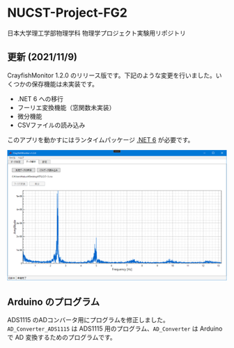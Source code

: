 # NUCST-Project-FG2
日本大学理工学部物理学科 物理学プロジェクト実験用リポジトリ
## 更新 (2021/11/9)

CrayfishMonitor 1.2.0 のリリース版です。下記のような変更を行いました。いくつかの保存機能は未実装です。 

 - .NET 6 への移行
 - フーリエ変換機能（窓関数未実装）
 - 微分機能
 - CSVファイルの読み込み

このアプリを動かすにはランタイムパッケージ [.NET 6](https://dotnet.microsoft.com/download/dotnet/6.0) が必要です。

![](Images/20211130/fig01.png)

## Arduino のプログラム
ADS1115 のADコンバータ用にプログラムを修正しました。</br>
`AD_Converter_ADS1115` は ADS1115 用のプログラム、`AD_Converter` は Arduino で AD 変換するためのプログラムです。